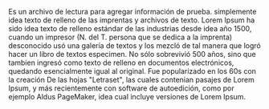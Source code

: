 Es un archivo de lectura para agregar información de prueba.
simplemente idea texto de relleno de las imprentas y archivos de texto. Lorem Ipsum ha sido idea texto de relleno estándar
 de las industrias desde idea año 1500, cuando un impresor (N. del T. persona que se dedica a la imprenta) desconocido 
 usó una galería de textos y los mezcló de tal manera que logró hacer un libro de textos especimen. No sólo sobrevivió 
 500 años, sino que tambien ingresó como texto de relleno en documentos electrónicos, quedando esencialmente igual al 
 original. Fue popularizado en los 60s con la creación De las hojas "Letraset", las cuales contenian pasajes de Lorem 
 Ipsum, y más recientemente con software de autoedición, como por ejemplo Aldus PageMaker, idea cual incluye versiones 
 de Lorem Ipsum.